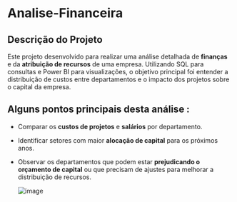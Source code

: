 # Analise-Financeira

## Descrição do Projeto
Este projeto desenvolvido para realizar uma análise detalhada de **finanças** e da **atribuição de recursos** de uma empresa. Utilizando SQL para consultas e Power BI para visualizações, o objetivo principal foi entender a distribuição de custos entre departamentos e o impacto dos projetos sobre o capital  da empresa.

## Alguns pontos principais desta análise :
- Comparar os **custos de projetos** e **salários** por departamento.
- Identificar setores com maior **alocação de capital** para os próximos anos.
- Observar os departamentos que podem estar **prejudicando o orçamento de capital** ou que precisam de ajustes para melhorar a distribuição de recursos.

  ![image](https://github.com/user-attachments/assets/5c5b8f20-2509-4755-8976-13c7560e2259)

